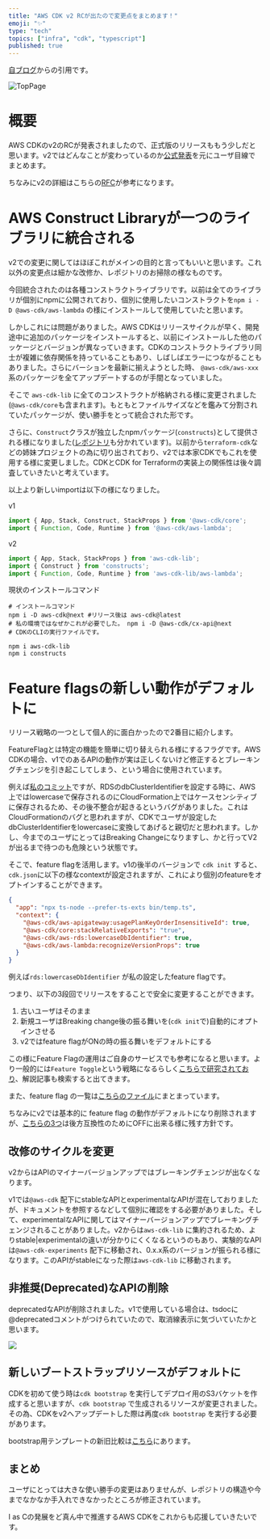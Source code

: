 ```yaml
---
title: "AWS CDK v2 RCが出たので変更点をまとめます！"
emoji: "✨"
type: "tech"
topics: ["infra", "cdk", "typescript"]
published: true
---
```



  [自ブログ](https://blog.hedrall.work/posts/aws-cdk-v2-20210604)からの引用です。
  
  ![TopPage](/images/aws-cdk/logo.jpg)

# 概要

AWS CDKのv2のRCが発表されましたので、正式版のリリースももう少しだと思います。v2ではどんなことが変わっているのか[公式発表](https://aws.amazon.com/jp/blogs/news/announcing-aws-cloud-development-kit-v2-developer-preview/)を元にユーザ目線でまとめます。

ちなみにv2の詳細はこちらの[RFC](https://github.com/aws/aws-cdk-rfcs/blob/master/text/0079-cdk-2.0.md)が参考になります。

# AWS Construct Libraryが一つのライブラリに統合される

v2での変更に関してはほぼこれがメインの目的と言ってもいいと思います。これ以外の変更点は細かな改修か、レポジトリのお掃除の様なものです。

今回統合されたのは各種コンストラクトライブラリです。以前は全てのライブラリが個別にnpmに公開されており、個別に使用したいコンストラクトを`npm i -D @aws-cdk/aws-lambda` の様にインストールして使用していたと思います。

しかしこれには問題がありました。AWS CDKはリリースサイクルが早く、開発途中に追加のパッケージをインストールすると、以前にインストールした他のパッケージとバージョンが異なっていきます。CDKのコンストラクトライブラリ同士が複雑に依存関係を持っていることもあり、しばしばエラーにつながることもありました。さらにバーションを最新に揃えようとした時、 `@aws-cdk/aws-xxx`系のパッケージを全てアップデートするのが手間となっていました。

そこで `aws-cdk-lib` に全てのコンストラクトが格納される様に変更されました(`@aws-cdk/core`も含まれます)。もともとファイルサイズなどを鑑みて分割されていたパッケージが、使い勝手をとって統合された形です。

さらに、`Construct`クラスが独立したnpmパッケージ(`constructs`)として提供される様になりました([レポジトリ](https://github.com/aws/constructs)も分かれています)。以前から`terraform-cdk`などの姉妹プロジェクトの為に切り出されており、v2では本家CDKでもこれを使用する様に変更しました。CDKとCDK for Terraformの実装上の関係性は後々調査していきたいと考えています。

以上より新しいimportは以下の様になりました。

v1

```typescript
import { App, Stack, Construct, StackProps } from '@aws-cdk/core';
import { Function, Code, Runtime } from '@aws-cdk/aws-lambda';
```

v2

```typescript
import { App, Stack, StackProps } from 'aws-cdk-lib';
import { Construct } from 'constructs';
import { Function, Code, Runtime } from 'aws-cdk-lib/aws-lambda';
```

現状のインストールコマンド

```shell
# インストールコマンド
npm i -D aws-cdk@next #リリース後は aws-cdk@latest
# 私の環境ではなぜかこれが必要でした。 npm i -D @aws-cdk/cx-api@next
# CDKのCLIの実行ファイルです。

npm i aws-cdk-lib
npm i constructs
```

# Feature flagsの新しい動作がデフォルトに

リリース戦略の一つとして個人的に面白かったので2番目に紹介します。

FeatureFlagとは特定の機能を簡単に切り替えられる様にするフラグです。AWS CDKの場合、v1でのあるAPIの動作が実は正しくないけど修正するとブレーキングチェンジを引き起こしてしまう、という場合に使用されています。

例えば[私のコミット](https://github.com/aws/aws-cdk/pull/13710)ですが、RDSのdbClusterIdentifierを設定する時に、AWS上ではlowercaseで保存されるのにCloudFormation上ではケースセンシティブに保存されるため、その後不整合が起きるというバグがありました。これはCloudFormationのバグと思われますが、CDKでユーザが設定したdbClusterIdentifierをlowercaseに変換してあげると親切だと思われます。しかし、今までのユーザにとってはBreaking Changeになりますし、かと行ってV2が出るまで待つのも危険という状態です。

そこで、feature flagを活用します。v1の後半のバージョンで `cdk init` すると、`cdk.json`に以下の様なcontextが設定されますが、これにより個別のfeatureをオプトインすることができます。

```json
{
  "app": "npx ts-node --prefer-ts-exts bin/temp.ts",
  "context": {
    "@aws-cdk/aws-apigateway:usagePlanKeyOrderInsensitiveId": true,
    "@aws-cdk/core:stackRelativeExports": "true",
    "@aws-cdk/aws-rds:lowercaseDbIdentifier": true,
    "@aws-cdk/aws-lambda:recognizeVersionProps": true
  }
}
```

例えば`rds:lowercaseDbIdentifier` が私の設定したfeature flagです。

つまり、以下の3段回でリリースをすることで安全に変更することができます。

1. 古いユーザはそのまま
2. 新規ユーザはBreaking change後の振る舞いを(`cdk init`で)自動的にオプトインさせる
3. v2ではfeature flagがONの時の振る舞いをデフォルトにする

この様にFeature Flagの運用はご自身のサービスでも参考になると思います。より一般的には`Feature Toggle`という戦略になるらしく[こちらで研究されており](https://martinfowler.com/articles/feature-toggles.html)、解説記事も検索すると出てきます。

また、feature flag の一覧は[こちらのファイル](https://github.com/aws/aws-cdk/blob/f47d5cb48e641515b503bae092cd32071dae2ed9/packages/%40aws-cdk/cx-api/lib/features.ts)にまとまっています。

ちなみにv2では基本的に feature flag の動作がデフォルトになり削除されますが、[こちらの3つ](https://github.com/aws/aws-cdk/pull/14190)は後方互換性のためにOFFに出来る様に残す方針です。

## 改修のサイクルを変更

v2からはAPIのマイナーバージョンアップではブレーキングチェンジが出なくなります。

v1では`@aws-cdk` 配下にstableなAPIとexperimentalなAPIが混在しておりましたが、ドキュメントを参照するなどして個別に確認をする必要がありました。そして、experimentalなAPIに関してはマイナーバージョンアップでブレーキングチェンジされることがありました。v2からは`aws-cdk-lib` に集約されるため、よりstable|experimentalの違いが分かりにくくなるというのもあり、実験的なAPIは`@aws-cdk-experiments` 配下に移動され、0.x.x系のバージョンが振られる様になります。このAPIがstableになった際は`aws-cdk-lib` に移動されます。

## 非推奨(Deprecated)なAPIの削除

deprecatedなAPIが削除されました。v1で使用している場合は、tsdocに@deprecatedコメントがつけられていたので、取消線表示に気づいていたかと思います。

<div style={{textAlign: 'left', 'padding-top': 10}}>
  <img style={{'max-width': 500}} src="/images/aws-cdk/deprecated.png"/>
</div>

## 新しいブートストラップリソースがデフォルトに

CDKを初めて使う時は`cdk bootstrap` を実行してデプロイ用のS3バケットを作成すると思いますが、`cdk bootstrap` で生成されるリソースが変更されました。その為、CDKをv2へアップデートした際は再度`cdk bootstrap` を実行する必要があります。

bootstrap用テンプレートの新旧比較は[こちら](https://docs.aws.amazon.com/cdk/latest/guide/bootstrapping.html#bootstrapping-templates)にあります。

## まとめ

ユーザにとっては大きな使い勝手の変更はありませんが、レポジトリの構造や今までなかなか手入れできなかったところが修正されています。

I as Cの発展をど真ん中で推進するAWS CDKをこれからも応援していきたいです。

  

